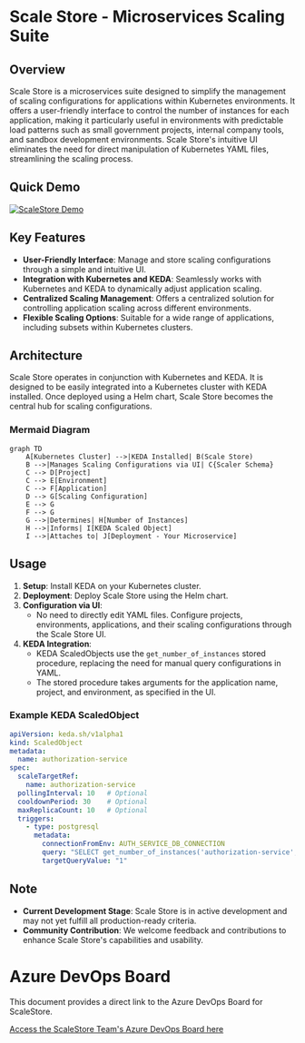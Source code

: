 # Scale Store - Microservices Scaling Suite

## Overview
Scale Store is a microservices suite designed to simplify the management of scaling configurations for applications within Kubernetes environments. It offers a user-friendly interface to control the number of instances for each application, making it particularly useful in environments with predictable load patterns such as small government projects, internal company tools, and sandbox development environments. Scale Store's intuitive UI eliminates the need for direct manipulation of Kubernetes YAML files, streamlining the scaling process.



## Quick Demo

[![ScaleStore Demo](https://scalestoremedia.blob.core.windows.net/scalestore-assets/scalestore-preview.png)](https://scalestoremedia.blob.core.windows.net/scalestore-assets/ScaleStoreDemo.mp4)


## Key Features
- **User-Friendly Interface**: Manage and store scaling configurations through a simple and intuitive UI.
- **Integration with Kubernetes and KEDA**: Seamlessly works with Kubernetes and KEDA to dynamically adjust application scaling.
- **Centralized Scaling Management**: Offers a centralized solution for controlling application scaling across different environments.
- **Flexible Scaling Options**: Suitable for a wide range of applications, including subsets within Kubernetes clusters.

## Architecture
Scale Store operates in conjunction with Kubernetes and KEDA. It is designed to be easily integrated into a Kubernetes cluster with KEDA installed. Once deployed using a Helm chart, Scale Store becomes the central hub for scaling configurations.

### Mermaid Diagram
```mermaid
graph TD
    A[Kubernetes Cluster] -->|KEDA Installed| B(Scale Store)
    B -->|Manages Scaling Configurations via UI| C{Scaler Schema}
    C --> D[Project]
    C --> E[Environment]
    C --> F[Application]
    D --> G[Scaling Configuration]
    E --> G
    F --> G
    G -->|Determines| H[Number of Instances]
    H -->|Informs| I[KEDA Scaled Object]
    I -->|Attaches to| J[Deployment - Your Microservice]
```

## Usage
1. **Setup**: Install KEDA on your Kubernetes cluster.
2. **Deployment**: Deploy Scale Store using the Helm chart.
3. **Configuration via UI**:
   - No need to directly edit YAML files. Configure projects, environments, applications, and their scaling configurations through the Scale Store UI.
4. **KEDA Integration**:
   - KEDA ScaledObjects use the `get_number_of_instances` stored procedure, replacing the need for manual query configurations in YAML.
   - The stored procedure takes arguments for the application name, project, and environment, as specified in the UI.

### Example KEDA ScaledObject
```yaml
apiVersion: keda.sh/v1alpha1
kind: ScaledObject
metadata:
  name: authorization-service
spec:
  scaleTargetRef:
    name: authorization-service
  pollingInterval: 10   # Optional
  cooldownPeriod: 30    # Optional
  maxReplicaCount: 10   # Optional
  triggers:
    - type: postgresql
      metadata:
        connectionFromEnv: AUTH_SERVICE_DB_CONNECTION
        query: "SELECT get_number_of_instances('authorization-service', 'project-name', 'dev-environment')"
        targetQueryValue: "1"
```

## Note
- **Current Development Stage**: Scale Store is in active development and may not yet fulfill all production-ready criteria.
- **Community Contribution**: We welcome feedback and contributions to enhance Scale Store's capabilities and usability.


# Azure DevOps Board

This document provides a direct link to the Azure DevOps Board for ScaleStore.

[Access the ScaleStore Team's Azure DevOps Board here](https://dev.azure.com/OpenStoreK8s/ScaleStore/_boards/board/t/ScaleStore%20Team/Issues)


